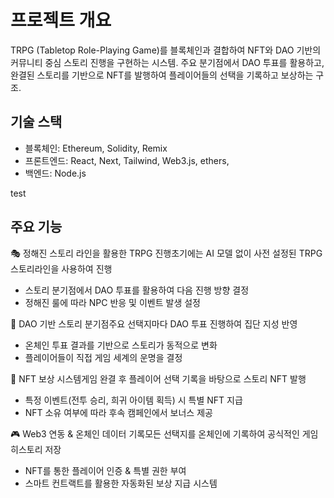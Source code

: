 # 프로젝트 개요

TRPG (Tabletop Role-Playing Game)를 블록체인과 결합하여 NFT와 DAO 기반의 커뮤니티 중심 스토리 진행을 구현하는 시스템. 주요 분기점에서 DAO 투표를 활용하고, 완결된 스토리를 기반으로 NFT를 발행하여 플레이어들의 선택을 기록하고 보상하는 구조.

## 기술 스택

- 블록체인: Ethereum, Solidity, Remix
- 프론트엔드: React, Next, Tailwind, Web3.js, ethers,
- 백엔드: Node.js

test

## 주요 기능

🎭 정해진 스토리 라인을 활용한 TRPG 진행초기에는 AI 모델 없이 사전 설정된 TRPG 스토리라인을 사용하여 진행

- 스토리 분기점에서 DAO 투표를 활용하여 다음 진행 방향 결정
- 정해진 룰에 따라 NPC 반응 및 이벤트 발생 설정

🏰 DAO 기반 스토리 분기점주요 선택지마다 DAO 투표 진행하여 집단 지성 반영

- 온체인 투표 결과를 기반으로 스토리가 동적으로 변화
- 플레이어들이 직접 게임 세계의 운명을 결정

🎲 NFT 보상 시스템게임 완결 후 플레이어 선택 기록을 바탕으로 스토리 NFT 발행

- 특정 이벤트(전투 승리, 희귀 아이템 획득) 시 특별 NFT 지급
- NFT 소유 여부에 따라 후속 캠페인에서 보너스 제공

🎮 Web3 연동 & 온체인 데이터 기록모든 선택지를 온체인에 기록하여 공식적인 게임 히스토리 저장

- NFT를 통한 플레이어 인증 & 특별 권한 부여
- 스마트 컨트랙트를 활용한 자동화된 보상 지급 시스템